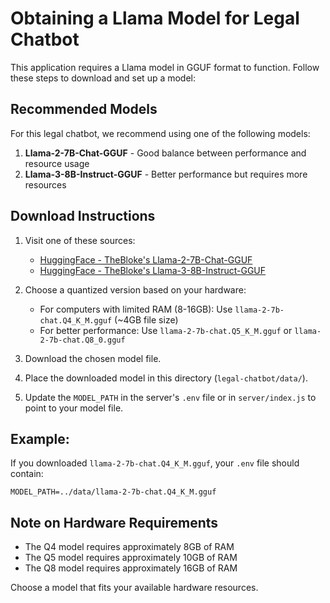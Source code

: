 # Obtaining a Llama Model for Legal Chatbot

This application requires a Llama model in GGUF format to function. Follow these steps to download and set up a model:

## Recommended Models

For this legal chatbot, we recommend using one of the following models:

1. **Llama-2-7B-Chat-GGUF** - Good balance between performance and resource usage
2. **Llama-3-8B-Instruct-GGUF** - Better performance but requires more resources

## Download Instructions

1. Visit one of these sources:
   - [HuggingFace - TheBloke's Llama-2-7B-Chat-GGUF](https://huggingface.co/TheBloke/Llama-2-7B-Chat-GGUF)
   - [HuggingFace - TheBloke's Llama-3-8B-Instruct-GGUF](https://huggingface.co/TheBloke/Llama-3-8B-Instruct-GGUF)

2. Choose a quantized version based on your hardware:
   - For computers with limited RAM (8-16GB): Use `llama-2-7b-chat.Q4_K_M.gguf` (~4GB file size)
   - For better performance: Use `llama-2-7b-chat.Q5_K_M.gguf` or `llama-2-7b-chat.Q8_0.gguf`

3. Download the chosen model file.

4. Place the downloaded model in this directory (`legal-chatbot/data/`).

5. Update the `MODEL_PATH` in the server's `.env` file or in `server/index.js` to point to your model file.

## Example:

If you downloaded `llama-2-7b-chat.Q4_K_M.gguf`, your `.env` file should contain:

```
MODEL_PATH=../data/llama-2-7b-chat.Q4_K_M.gguf
```

## Note on Hardware Requirements

- The Q4 model requires approximately 8GB of RAM
- The Q5 model requires approximately 10GB of RAM
- The Q8 model requires approximately 16GB of RAM

Choose a model that fits your available hardware resources. 